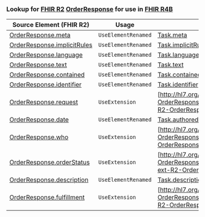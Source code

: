 ### Lookup for [FHIR R2](https://hl7.org/fhir/DSTU2/) [OrderResponse](https://hl7.org/fhir/DSTU2/OrderResponse.html) for use in [FHIR R4B](https://hl7.org/fhir/R4B/)

| Source Element (FHIR R2) | Usage | Target |
| -------------- | ----- | ------ |
| [OrderResponse.meta](https://hl7.org/fhir/DSTU2/OrderResponse.html#resource) | `UseElementRenamed` | [Task.meta](https://hl7.org/fhir/R4B/Task.html#resource) |
| [OrderResponse.implicitRules](https://hl7.org/fhir/DSTU2/OrderResponse.html#resource) | `UseElementRenamed` | [Task.implicitRules](https://hl7.org/fhir/R4B/Task.html#resource) |
| [OrderResponse.language](https://hl7.org/fhir/DSTU2/OrderResponse.html#resource) | `UseElementRenamed` | [Task.language](https://hl7.org/fhir/R4B/Task.html#resource) |
| [OrderResponse.text](https://hl7.org/fhir/DSTU2/OrderResponse.html#resource) | `UseElementRenamed` | [Task.text](https://hl7.org/fhir/R4B/Task.html#resource) |
| [OrderResponse.contained](https://hl7.org/fhir/DSTU2/OrderResponse.html#resource) | `UseElementRenamed` | [Task.contained](https://hl7.org/fhir/R4B/Task.html#resource) |
| [OrderResponse.identifier](https://hl7.org/fhir/DSTU2/OrderResponse.html#resource) | `UseElementRenamed` | [Task.identifier](https://hl7.org/fhir/R4B/Task.html#resource) |
| [OrderResponse.request](https://hl7.org/fhir/DSTU2/OrderResponse.html#resource) | `UseExtension` | [http://hl7.org/fhir/1.0/StructureDefinition/extension-OrderResponse.request](StructureDefinition-ext-R2-OrderResponse.request.html) |
| [OrderResponse.date](https://hl7.org/fhir/DSTU2/OrderResponse.html#resource) | `UseElementRenamed` | [Task.authoredOn](https://hl7.org/fhir/R4B/Task.html#resource) |
| [OrderResponse.who](https://hl7.org/fhir/DSTU2/OrderResponse.html#resource) | `UseExtension` | [http://hl7.org/fhir/1.0/StructureDefinition/extension-OrderResponse.who](StructureDefinition-ext-R2-OrderResponse.who.html) |
| [OrderResponse.orderStatus](https://hl7.org/fhir/DSTU2/OrderResponse.html#resource) | `UseExtension` | [http://hl7.org/fhir/1.0/StructureDefinition/extension-OrderResponse.orderStatus](StructureDefinition-ext-R2-OrderResponse.orderStatus.html) |
| [OrderResponse.description](https://hl7.org/fhir/DSTU2/OrderResponse.html#resource) | `UseElementRenamed` | [Task.description](https://hl7.org/fhir/R4B/Task.html#resource) |
| [OrderResponse.fulfillment](https://hl7.org/fhir/DSTU2/OrderResponse.html#resource) | `UseExtension` | [http://hl7.org/fhir/1.0/StructureDefinition/extension-OrderResponse.fulfillment](StructureDefinition-ext-R2-OrderResponse.fulfillment.html) |
